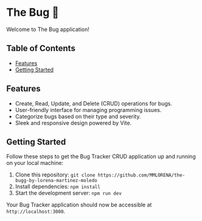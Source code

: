# The Bug 🐞

Welcome to The Bug application!

## Table of Contents

- [Features](#features)
- [Getting Started](#getting-started)

## Features

- Create, Read, Update, and Delete (CRUD) operations for bugs.
- User-friendly interface for managing programming issues.
- Categorize bugs based on their type and severity.
- Sleek and responsive design powered by Vite.

## Getting Started

Follow these steps to get the Bug Tracker CRUD application up and running on your local machine:

1. Clone this repository: `git clone https://github.com/MMLORENA/the-bugg-by-lorena-martinez-moledo`
2. Install dependencies: `npm install`
3. Start the development server: `npm run dev`

Your Bug Tracker application should now be accessible at `http://localhost:3000`.

